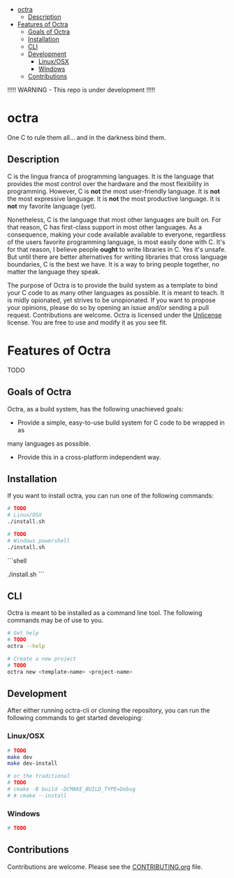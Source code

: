 - [octra](#orgb9a906c)
  - [Description](#org3980fe2)
- [Features of Octra](#orgdb43257)
  - [Goals of Octra](#orgb7a2cfe)
  - [Installation](#orgf6dcff5)
  - [CLI](#org7445a04)
  - [Development](#orge5caba5)
    - [Linux/OSX](#org83ce9bd)
    - [Windows](#org4f71429)
  - [Contributions](#org3c576d6)

!!!!! WARNING - This repo is under development !!!!!


<a id="orgb9a906c"></a>

# octra

One C to rule them all&#x2026; and in the darkness bind them.


<a id="org3980fe2"></a>

## Description

C is the lingua franca of programming languages. It is the language that provides the most control over the hardware and the most flexibility in programming. However, C is **not** the most user-friendly language. It is **not** the most expressive language. It is **not** the most productive language. It is **not** my favorite language (yet).

Nonetheless, C is the language that most other languages are built on. For that reason, C has first-class support in most other languages. As a consequence, making your code available available to everyone, regardless of the users favorite programming language, is most easily done with C. It's for that reason, I believe people **ought** to write libraries in C. Yes it's unsafe. But until there are better alternatives for writing libraries that cross language boundaries, C is the best we have. It is a way to bring people together, no matter the language they speak.

The purpose of Octra is to provide the build system as a template to bind your C code to as many other languages as possible. It is meant to teach. It is midly opionated, yet strives to be unopionated. If you want to propose your opinions, please do so by opening an issue and/or sending a pull request. Contributions are welcome. Octra is licensed under the [Unlicense](https://unlicense.org) license. You are free to use and modify it as you see fit.


<a id="orgdb43257"></a>

# Features of Octra

TODO


<a id="orgb7a2cfe"></a>

## Goals of Octra

Octra, as a build system, has the following unachieved goals:

-   Provide a simple, easy-to-use build system for C code to be wrapped in as

many languages as possible.

-   Provide this in a cross-platform independent way.


<a id="orgf6dcff5"></a>

## Installation

If you want to install octra, you can run one of the following commands:

```bash
# TODO
# Linux/OSX
./install.sh
```

```sh
# TODO
# Windows powershell
./install.sh
```

\`\`\`shell

./install.sh \`\`\`


<a id="org7445a04"></a>

## CLI

Octra is meant to be installed as a command line tool. The following commands may be of use to you.

```bash
# Get help
# TODO
octra --help

# Create a new project
# TODO
octra new <template-name> <project-name>
```


<a id="orge5caba5"></a>

## Development

After either running octra-cli or cloning the repository, you can run the following commands to get started developing:


<a id="org83ce9bd"></a>

### Linux/OSX

```bash
# TODO
make dev
make dev-install

# or the traditional
# TODO
# cmake -B build -DCMAKE_BUILD_TYPE=Debug
# # cmake --install
```


<a id="org4f71429"></a>

### Windows

```sh
# TODO
```


<a id="org3c576d6"></a>

## Contributions

Contributions are welcome. Please see the [CONTRIBUTING.org](CONTRIBUTING.org) file.
